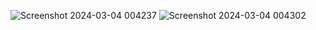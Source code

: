 ![Screenshot 2024-03-04 004237](https://github.com/AdityaPatil100/Power-Bi-projects/assets/86911300/da3f068d-d1db-4b36-954c-451e0cedf7f5)
![Screenshot 2024-03-04 004302](https://github.com/AdityaPatil100/Power-Bi-projects/assets/86911300/32acdcca-f80a-49b6-8897-691e8720b9bf)
